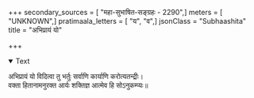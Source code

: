 +++
secondary_sources = [ "महा-सुभाषित-सङ्ग्रहः - 2290",]
meters = [ "UNKNOWN",]
pratimaala_letters = [ "य", "व",]
jsonClass = "Subhaashita"
title = "अभिप्रायं यो"

+++

<details open><summary>Text</summary>

अभिप्रायं यो विदित्वा तु भर्तुः सर्वाणि कार्याणि करोत्यतन्द्रीः।  
वक्ता हितानामनुरक्त आर्यः शक्तिज्ञ आत्मेव हि सोऽनुकम्प्यः॥
</details>
